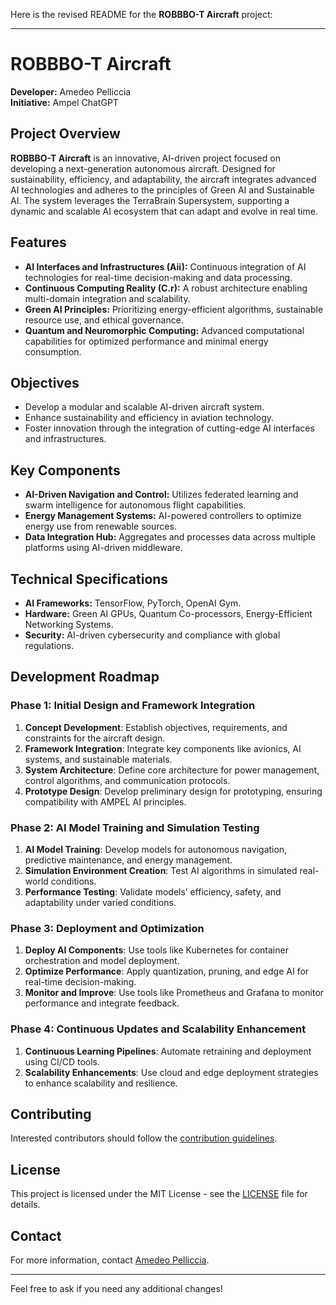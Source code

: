 Here is the revised README for the **ROBBBO-T Aircraft** project:

---

# **ROBBBO-T Aircraft**

**Developer:** Amedeo Pelliccia  
**Initiative:** Ampel ChatGPT

## **Project Overview**

**ROBBBO-T Aircraft** is an innovative, AI-driven project focused on developing a next-generation autonomous aircraft. Designed for sustainability, efficiency, and adaptability, the aircraft integrates advanced AI technologies and adheres to the principles of Green AI and Sustainable AI. The system leverages the TerraBrain Supersystem, supporting a dynamic and scalable AI ecosystem that can adapt and evolve in real time.

## **Features**

- **AI Interfaces and Infrastructures (Aii):** Continuous integration of AI technologies for real-time decision-making and data processing.
- **Continuous Computing Reality (C.r):** A robust architecture enabling multi-domain integration and scalability.
- **Green AI Principles:** Prioritizing energy-efficient algorithms, sustainable resource use, and ethical governance.
- **Quantum and Neuromorphic Computing:** Advanced computational capabilities for optimized performance and minimal energy consumption.

## **Objectives**

- Develop a modular and scalable AI-driven aircraft system.
- Enhance sustainability and efficiency in aviation technology.
- Foster innovation through the integration of cutting-edge AI interfaces and infrastructures.

## **Key Components**

- **AI-Driven Navigation and Control:** Utilizes federated learning and swarm intelligence for autonomous flight capabilities.
- **Energy Management Systems:** AI-powered controllers to optimize energy use from renewable sources.
- **Data Integration Hub:** Aggregates and processes data across multiple platforms using AI-driven middleware.

## **Technical Specifications**

- **AI Frameworks:** TensorFlow, PyTorch, OpenAI Gym.
- **Hardware:** Green AI GPUs, Quantum Co-processors, Energy-Efficient Networking Systems.
- **Security:** AI-driven cybersecurity and compliance with global regulations.

## **Development Roadmap**

### **Phase 1: Initial Design and Framework Integration**

1. **Concept Development**: Establish objectives, requirements, and constraints for the aircraft design.
2. **Framework Integration**: Integrate key components like avionics, AI systems, and sustainable materials.
3. **System Architecture**: Define core architecture for power management, control algorithms, and communication protocols.
4. **Prototype Design**: Develop preliminary design for prototyping, ensuring compatibility with AMPEL AI principles.

### **Phase 2: AI Model Training and Simulation Testing**

1. **AI Model Training**: Develop models for autonomous navigation, predictive maintenance, and energy management.
2. **Simulation Environment Creation**: Test AI algorithms in simulated real-world conditions.
3. **Performance Testing**: Validate models’ efficiency, safety, and adaptability under varied conditions.

### **Phase 3: Deployment and Optimization**

1. **Deploy AI Components**: Use tools like Kubernetes for container orchestration and model deployment.
2. **Optimize Performance**: Apply quantization, pruning, and edge AI for real-time decision-making.
3. **Monitor and Improve**: Use tools like Prometheus and Grafana to monitor performance and integrate feedback.

### **Phase 4: Continuous Updates and Scalability Enhancement**

1. **Continuous Learning Pipelines**: Automate retraining and deployment using CI/CD tools.
2. **Scalability Enhancements**: Use cloud and edge deployment strategies to enhance scalability and resilience.

## **Contributing**

Interested contributors should follow the [contribution guidelines](CONTRIBUTING.md).

## **License**

This project is licensed under the MIT License - see the [LICENSE](LICENSE) file for details.

## **Contact**

For more information, contact [Amedeo Pelliccia](mailto:amedeo.pelliccia@gmail.com).

--- 

Feel free to ask if you need any additional changes!
